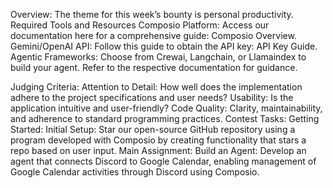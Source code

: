 Overview:
The theme for this week’s bounty is personal productivity.
Required Tools and Resources
Composio Platform: Access our documentation here for a comprehensive guide: Composio Overview.
Gemini/OpenAI API: Follow this guide to obtain the API key: API Key Guide.
Agentic Frameworks: Choose from Crewai, Langchain, or Llamaindex to build your agent. Refer to the respective documentation for guidance.

Judging Criteria:
Attention to Detail: How well does the implementation adhere to the project specifications and user needs?
Usability: Is the application intuitive and user-friendly?
Code Quality: Clarity, maintainability, and adherence to standard programming practices.
Contest Tasks:
Getting Started:
Initial Setup: Star our open-source GitHub repository using a program developed with Composio by creating functionality that stars a repo based on user input.
Main Assignment:
Build an Agent: Develop an agent that connects Discord to Google Calendar, enabling management of Google Calendar activities through Discord using Composio.
